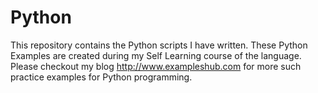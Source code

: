 # Python
This repository contains the Python scripts I have written. These Python Examples are created during my Self Learning course of the language. Please checkout my blog http://www.exampleshub.com for more such practice examples for Python programming. 

